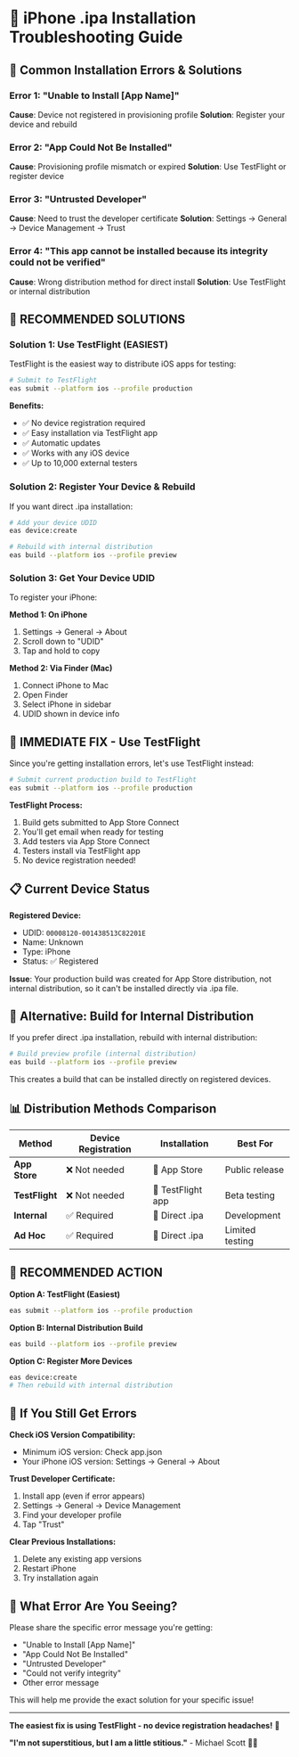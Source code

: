 # 📱 iPhone .ipa Installation Troubleshooting Guide

## 🚨 Common Installation Errors & Solutions

### Error 1: "Unable to Install [App Name]"
**Cause**: Device not registered in provisioning profile
**Solution**: Register your device and rebuild

### Error 2: "App Could Not Be Installed"
**Cause**: Provisioning profile mismatch or expired
**Solution**: Use TestFlight or register device

### Error 3: "Untrusted Developer" 
**Cause**: Need to trust the developer certificate
**Solution**: Settings → General → Device Management → Trust

### Error 4: "This app cannot be installed because its integrity could not be verified"
**Cause**: Wrong distribution method for direct install
**Solution**: Use TestFlight or internal distribution

## 🔧 **RECOMMENDED SOLUTIONS**

### Solution 1: Use TestFlight (EASIEST)
TestFlight is the easiest way to distribute iOS apps for testing:

```bash
# Submit to TestFlight
eas submit --platform ios --profile production
```

**Benefits:**
- ✅ No device registration required
- ✅ Easy installation via TestFlight app
- ✅ Automatic updates
- ✅ Works with any iOS device
- ✅ Up to 10,000 external testers

### Solution 2: Register Your Device & Rebuild
If you want direct .ipa installation:

```bash
# Add your device UDID
eas device:create

# Rebuild with internal distribution
eas build --platform ios --profile preview
```

### Solution 3: Get Your Device UDID
To register your iPhone:

**Method 1: On iPhone**
1. Settings → General → About
2. Scroll down to "UDID"
3. Tap and hold to copy

**Method 2: Via Finder (Mac)**
1. Connect iPhone to Mac
2. Open Finder
3. Select iPhone in sidebar
4. UDID shown in device info

## 🎯 **IMMEDIATE FIX - Use TestFlight**

Since you're getting installation errors, let's use TestFlight instead:

```bash
# Submit current production build to TestFlight
eas submit --platform ios --profile production
```

**TestFlight Process:**
1. Build gets submitted to App Store Connect
2. You'll get email when ready for testing
3. Add testers via App Store Connect
4. Testers install via TestFlight app
5. No device registration needed!

## 📋 **Current Device Status**

**Registered Device:**
- UDID: `00008120-001438513C82201E`
- Name: Unknown
- Type: iPhone
- Status: ✅ Registered

**Issue**: Your production build was created for App Store distribution, not internal distribution, so it can't be installed directly via .ipa file.

## 🔄 **Alternative: Build for Internal Distribution**

If you prefer direct .ipa installation, rebuild with internal distribution:

```bash
# Build preview profile (internal distribution)
eas build --platform ios --profile preview
```

This creates a build that can be installed directly on registered devices.

## 📊 **Distribution Methods Comparison**

| Method | Device Registration | Installation | Best For |
|--------|-------------------|--------------|----------|
| **App Store** | ❌ Not needed | 🏪 App Store | Public release |
| **TestFlight** | ❌ Not needed | 📱 TestFlight app | Beta testing |
| **Internal** | ✅ Required | 📁 Direct .ipa | Development |
| **Ad Hoc** | ✅ Required | 📁 Direct .ipa | Limited testing |

## 🚀 **RECOMMENDED ACTION**

**Option A: TestFlight (Easiest)**
```bash
eas submit --platform ios --profile production
```

**Option B: Internal Distribution Build**
```bash
eas build --platform ios --profile preview
```

**Option C: Register More Devices**
```bash
eas device:create
# Then rebuild with internal distribution
```

## 🔧 **If You Still Get Errors**

**Check iOS Version Compatibility:**
- Minimum iOS version: Check app.json
- Your iPhone iOS version: Settings → General → About

**Trust Developer Certificate:**
1. Install app (even if error appears)
2. Settings → General → Device Management
3. Find your developer profile
4. Tap "Trust"

**Clear Previous Installations:**
1. Delete any existing app versions
2. Restart iPhone
3. Try installation again

## 📱 **What Error Are You Seeing?**

Please share the specific error message you're getting:

- "Unable to Install [App Name]"
- "App Could Not Be Installed" 
- "Untrusted Developer"
- "Could not verify integrity"
- Other error message

This will help me provide the exact solution for your specific issue!

---

**The easiest fix is using TestFlight - no device registration headaches!** 🎯

**"I'm not superstitious, but I am a little stitious."** - Michael Scott 📱✨ 